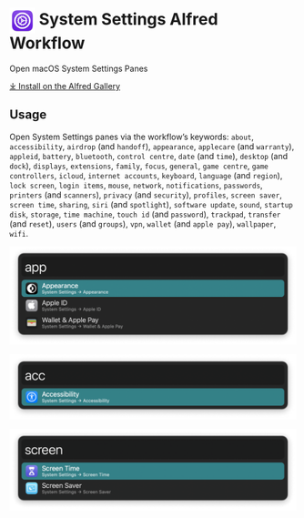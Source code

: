 # <img src='Workflow/icon.png' width='45' align='center' alt='icon'> System Settings Alfred Workflow

Open macOS System Settings Panes

[⤓ Install on the Alfred Gallery](https://alfred.app/workflows/alfredapp/system-settings)

## Usage

Open System Settings panes via the workflow’s keywords: `about`, `accessibility`, `airdrop` (and `handoff`), `appearance`, `applecare` (and `warranty`), `appleid`, `battery`, `bluetooth`, `control centre`, `date` (and `time`), `desktop` (and `dock`), `displays`, `extensions`, `family`, `focus`, `general`, `game centre`, `game controllers`, `icloud`, `internet accounts`, `keyboard`, `language` (and `region`), `lock screen`, `login items`, `mouse`, `network`, `notifications`, `passwords`, `printers` (and `scanners`), `privacy` (and `security`), `profiles`, `screen saver`, `screen time`, `sharing`, `siri` (and `spotlight`), `software update`, `sound`, `startup disk`, `storage`, `time machine`, `touch id` (and `password`), `trackpad`, `transfer` (and `reset`), `users` (and `groups`), `vpn`, `wallet` (and `apple pay`), `wallpaper`, `wifi`.

![Alfred search for app](Workflow/images/about/app.png)

![Alfred search for acc](Workflow/images/about/acc.png)

![Alfred search for screen](Workflow/images/about/screen.png)
